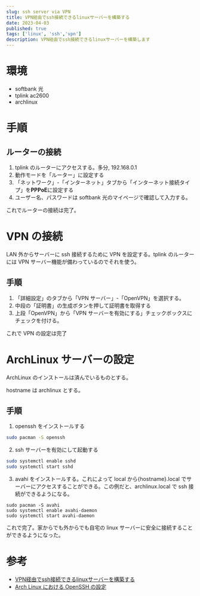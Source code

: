 ```yaml
---
slug: ssh server via VPN
title: VPN経由でssh接続できるlinuxサーバーを構築する
date: 2023-04-03
published: true
tags: ['linux', 'ssh','vpn']
description: VPN経由でssh接続できるlinuxサーバーを構築します
---
```


# 環境

- softbank 光
- tplink ac2600
- archlinux

# 手順

## ルーターの接続

1. tplink のルーターにアクセスする。多分, 192.168.0.1
2. 動作モードを「ルーター」に設定する
3. 「ネットワーク」-「インターネット」タブから「インターネット接続タイプ」を**PPPoE**に設定する
4. ユーザー名、パスワードは softbank 光のマイページで確認して入力する。

これでルーターの接続は完了。

# VPN の接続

LAN 外からサーバーに ssh 接続するために VPN を設定する。tplink のルーターには VPN サーバー機能が備わっているのでそれを使う。

## 手順

1. 「詳細設定」のタブから「VPN サーバー」-「OpenVPN」を選択する。
2. 中段の「証明書」の生成ボタンを押して証明書を取得する
3. 上段「OpenVPN」から「VPN サーバーを有効にする」チェックボックスにチェックを付ける。

これで VPN の設定は完了

# ArchLinux サーバーの設定

ArchLinux のインストールは済んでいるものとする。

hostname は archlinux とする。

## 手順

1. openssh をインストールする

```sh
sudo pacman -S openssh
```

2. ssh サーバーを有効にして起動する

```sh
sudo systemctl enable sshd
sudo systemctl start sshd
```

3. avahi をインストールする。これによって local から{hostname}.local でサーバーにアクセスすることができる。この例だと、archlinux.local で ssh 接続ができるようになる。

```shell
sudo pacman -S avahi
sudo systemctl enable avahi-daemon
sudo systemctl start avahi-daemon
```

これで完了。家からでも外からでも自宅の linux サーバーに安全に接続することができるようになった。


# 参考
- [VPN経由でssh接続できるlinuxサーバーを構築する]( https://www.kaias1jp.com/entry/2021/01/12/053702 )
- [Arch Linux における OpenSSH の設定](https://qiita.com/tacbooon/items/02fcff8ae35c318776a0)

